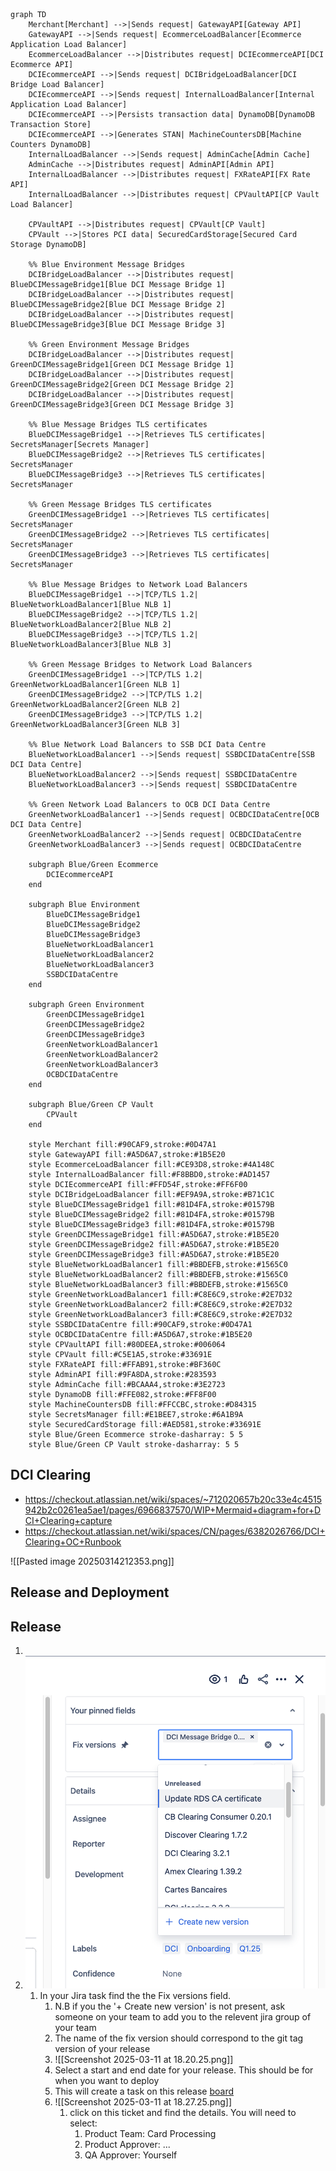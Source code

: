 ```mermaid
graph TD
    Merchant[Merchant] -->|Sends request| GatewayAPI[Gateway API]
    GatewayAPI -->|Sends request| EcommerceLoadBalancer[Ecommerce Application Load Balancer]
    EcommerceLoadBalancer -->|Distributes request| DCIEcommerceAPI[DCI Ecommerce API]
    DCIEcommerceAPI -->|Sends request| DCIBridgeLoadBalancer[DCI Bridge Load Balancer]
    DCIEcommerceAPI -->|Sends request| InternalLoadBalancer[Internal Application Load Balancer]
    DCIEcommerceAPI -->|Persists transaction data| DynamoDB[DynamoDB Transaction Store]
    DCIEcommerceAPI -->|Generates STAN| MachineCountersDB[Machine Counters DynamoDB]
    InternalLoadBalancer -->|Sends request| AdminCache[Admin Cache]
    AdminCache -->|Distributes request| AdminAPI[Admin API]
    InternalLoadBalancer -->|Distributes request| FXRateAPI[FX Rate API]
    InternalLoadBalancer -->|Distributes request| CPVaultAPI[CP Vault Load Balancer]
    
    CPVaultAPI -->|Distributes request| CPVault[CP Vault]
    CPVault -->|Stores PCI data| SecuredCardStorage[Secured Card Storage DynamoDB]
    
    %% Blue Environment Message Bridges
    DCIBridgeLoadBalancer -->|Distributes request| BlueDCIMessageBridge1[Blue DCI Message Bridge 1]
    DCIBridgeLoadBalancer -->|Distributes request| BlueDCIMessageBridge2[Blue DCI Message Bridge 2]
    DCIBridgeLoadBalancer -->|Distributes request| BlueDCIMessageBridge3[Blue DCI Message Bridge 3]
    
    %% Green Environment Message Bridges
    DCIBridgeLoadBalancer -->|Distributes request| GreenDCIMessageBridge1[Green DCI Message Bridge 1]
    DCIBridgeLoadBalancer -->|Distributes request| GreenDCIMessageBridge2[Green DCI Message Bridge 2]
    DCIBridgeLoadBalancer -->|Distributes request| GreenDCIMessageBridge3[Green DCI Message Bridge 3]
    
    %% Blue Message Bridges TLS certificates
    BlueDCIMessageBridge1 -->|Retrieves TLS certificates| SecretsManager[Secrets Manager]
    BlueDCIMessageBridge2 -->|Retrieves TLS certificates| SecretsManager
    BlueDCIMessageBridge3 -->|Retrieves TLS certificates| SecretsManager
    
    %% Green Message Bridges TLS certificates
    GreenDCIMessageBridge1 -->|Retrieves TLS certificates| SecretsManager
    GreenDCIMessageBridge2 -->|Retrieves TLS certificates| SecretsManager
    GreenDCIMessageBridge3 -->|Retrieves TLS certificates| SecretsManager
    
    %% Blue Message Bridges to Network Load Balancers
    BlueDCIMessageBridge1 -->|TCP/TLS 1.2| BlueNetworkLoadBalancer1[Blue NLB 1]
    BlueDCIMessageBridge2 -->|TCP/TLS 1.2| BlueNetworkLoadBalancer2[Blue NLB 2]
    BlueDCIMessageBridge3 -->|TCP/TLS 1.2| BlueNetworkLoadBalancer3[Blue NLB 3]
    
    %% Green Message Bridges to Network Load Balancers
    GreenDCIMessageBridge1 -->|TCP/TLS 1.2| GreenNetworkLoadBalancer1[Green NLB 1]
    GreenDCIMessageBridge2 -->|TCP/TLS 1.2| GreenNetworkLoadBalancer2[Green NLB 2]
    GreenDCIMessageBridge3 -->|TCP/TLS 1.2| GreenNetworkLoadBalancer3[Green NLB 3]
    
    %% Blue Network Load Balancers to SSB DCI Data Centre
    BlueNetworkLoadBalancer1 -->|Sends request| SSBDCIDataCentre[SSB DCI Data Centre]
    BlueNetworkLoadBalancer2 -->|Sends request| SSBDCIDataCentre
    BlueNetworkLoadBalancer3 -->|Sends request| SSBDCIDataCentre
    
    %% Green Network Load Balancers to OCB DCI Data Centre
    GreenNetworkLoadBalancer1 -->|Sends request| OCBDCIDataCentre[OCB DCI Data Centre]
    GreenNetworkLoadBalancer2 -->|Sends request| OCBDCIDataCentre
    GreenNetworkLoadBalancer3 -->|Sends request| OCBDCIDataCentre
    
    subgraph Blue/Green Ecommerce
        DCIEcommerceAPI
    end
    
    subgraph Blue Environment
        BlueDCIMessageBridge1
        BlueDCIMessageBridge2
        BlueDCIMessageBridge3
        BlueNetworkLoadBalancer1
        BlueNetworkLoadBalancer2
        BlueNetworkLoadBalancer3
        SSBDCIDataCentre
    end
    
    subgraph Green Environment
        GreenDCIMessageBridge1
        GreenDCIMessageBridge2
        GreenDCIMessageBridge3
        GreenNetworkLoadBalancer1
        GreenNetworkLoadBalancer2
        GreenNetworkLoadBalancer3
        OCBDCIDataCentre
    end
    
    subgraph Blue/Green CP Vault
        CPVault
    end
    
    style Merchant fill:#90CAF9,stroke:#0D47A1
    style GatewayAPI fill:#A5D6A7,stroke:#1B5E20
    style EcommerceLoadBalancer fill:#CE93D8,stroke:#4A148C
    style InternalLoadBalancer fill:#F8BBD0,stroke:#AD1457
    style DCIEcommerceAPI fill:#FFD54F,stroke:#FF6F00
    style DCIBridgeLoadBalancer fill:#EF9A9A,stroke:#B71C1C
    style BlueDCIMessageBridge1 fill:#81D4FA,stroke:#01579B
    style BlueDCIMessageBridge2 fill:#81D4FA,stroke:#01579B
    style BlueDCIMessageBridge3 fill:#81D4FA,stroke:#01579B
    style GreenDCIMessageBridge1 fill:#A5D6A7,stroke:#1B5E20
    style GreenDCIMessageBridge2 fill:#A5D6A7,stroke:#1B5E20
    style GreenDCIMessageBridge3 fill:#A5D6A7,stroke:#1B5E20
    style BlueNetworkLoadBalancer1 fill:#BBDEFB,stroke:#1565C0
    style BlueNetworkLoadBalancer2 fill:#BBDEFB,stroke:#1565C0
    style BlueNetworkLoadBalancer3 fill:#BBDEFB,stroke:#1565C0
    style GreenNetworkLoadBalancer1 fill:#C8E6C9,stroke:#2E7D32
    style GreenNetworkLoadBalancer2 fill:#C8E6C9,stroke:#2E7D32
    style GreenNetworkLoadBalancer3 fill:#C8E6C9,stroke:#2E7D32
    style SSBDCIDataCentre fill:#90CAF9,stroke:#0D47A1
    style OCBDCIDataCentre fill:#A5D6A7,stroke:#1B5E20
    style CPVaultAPI fill:#80DEEA,stroke:#006064
    style CPVault fill:#C5E1A5,stroke:#33691E
    style FXRateAPI fill:#FFAB91,stroke:#BF360C
    style AdminAPI fill:#9FA8DA,stroke:#283593
    style AdminCache fill:#BCAAA4,stroke:#3E2723
    style DynamoDB fill:#FFE082,stroke:#FF8F00
    style MachineCountersDB fill:#FFCCBC,stroke:#D84315
    style SecretsManager fill:#E1BEE7,stroke:#6A1B9A
    style SecuredCardStorage fill:#AED581,stroke:#33691E
    style Blue/Green Ecommerce stroke-dasharray: 5 5
    style Blue/Green CP Vault stroke-dasharray: 5 5

```


## DCI Clearing

- https://checkout.atlassian.net/wiki/spaces/~712020657b20c33e4c4515942b2c0261ea5ae1/pages/6966837570/WIP+Mermaid+diagram+for+DCI+Clearing+capture
- https://checkout.atlassian.net/wiki/spaces/CN/pages/6382026766/DCI+Clearing+OC+Runbook

![[Pasted image 20250314212353.png]]





## Release and Deployment
## Release
1. 
2. ![fix-version.png](fix-version.png)
	1. In your Jira task find the the Fix versions field.
		1. N.B if you the '+ Create new version' is not present, ask someone on your team to add you to the relevent jira group of your team
		2. The name of the fix version should correspond to the git tag version of your release
		3. ![[Screenshot 2025-03-11 at 18.20.25.png]]
		4. Select a start and end date for your release. This should be for when you want to deploy
		5. This will create a task on this release [board](https://checkout.atlassian.net/jira/software/c/projects/RELEASE/boards/122?assignee=5db6c0fd8704ba0dab23e23e&assignee=unassigned&assignee=712020%3A0f1be2c5-9b9b-4e90-9d75-2536f1306a27)
		6. ![[Screenshot 2025-03-11 at 18.27.25.png]]
			1. click on this ticket and find the details. You will need to select:
				1. Product Team: Card Processing
				2. Product Approver: ...
				3. QA Approver: Yourself
